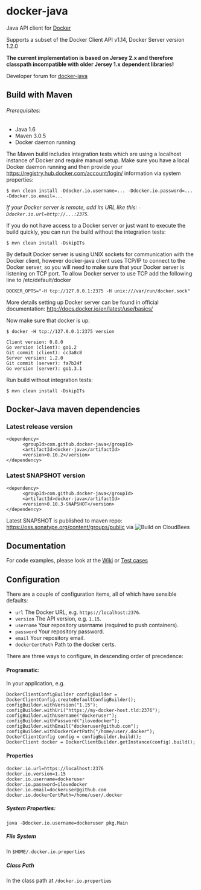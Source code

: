 # docker-java 

Java API client for [Docker](http://docs.docker.io/ "Docker")

Supports a subset of the Docker Client API v1.14, Docker Server version 1.2.0

<b>The current implementation is based on Jersey 2.x and therefore classpath incompatible with older Jersey 1.x dependent libraries!</b>

Developer forum for [docker-java](https://groups.google.com/forum/?hl=de#!forum/docker-java-dev "docker-java")

## Build with Maven

###### Prerequisites:

* Java 1.6
* Maven 3.0.5
* Docker daemon running

The Maven build includes integration tests which are using a localhost instance of Docker and require manual setup. Make sure you have a local Docker daemon running and then provide your https://registry.hub.docker.com/account/login/ information via system properties:

    $ mvn clean install -Ddocker.io.username=... -Ddocker.io.password=... -Ddocker.io.email=...

_If your Docker server is remote, add its URL like this: `-Ddocker.io.url=http://...:2375`._

If you do not have access to a Docker server or just want to execute the build quickly, you can run the build without the integration tests:

    $ mvn clean install -DskipITs

By default Docker server is using UNIX sockets for communication with the Docker client, however docker-java
client uses TCP/IP to connect to the Docker server, so you will need to make sure that your Docker server is
listening on TCP port. To allow Docker server to use TCP add the following line to /etc/default/docker

    DOCKER_OPTS="-H tcp://127.0.0.1:2375 -H unix:///var/run/docker.sock"

More details setting up Docker server can be found in official documentation: http://docs.docker.io/en/latest/use/basics/

Now make sure that docker is up:

    $ docker -H tcp://127.0.0.1:2375 version

    Client version: 0.8.0
	Go version (client): go1.2
	Git commit (client): cc3a8c8
	Server version: 1.2.0
	Git commit (server): fa7b24f
	Go version (server): go1.3.1

Run build without integration tests:

    $ mvn clean install -DskipITs

## Docker-Java maven dependencies

### Latest release version

    <dependency>
          <groupId>com.github.docker-java</groupId>
          <artifactId>docker-java</artifactId>
          <version>0.10.2</version>
    </dependency>

### Latest SNAPSHOT version

    <dependency>
          <groupId>com.github.docker-java</groupId>
          <artifactId>docker-java</artifactId>
          <version>0.10.3-SNAPSHOT</version>
    </dependency>

Latest SNAPSHOT is published to maven repo: https://oss.sonatype.org/content/groups/public via ![Build on CloudBees](http://cloudbees.prod.acquia-sites.com/sites/default/files/styles/large/public/Button-Powered-by-CB.png?itok=uMDWINfY)

## Documentation

For code examples, please look at the [Wiki](https://github.com/docker-java/docker-java/wiki) or [Test cases](https://github.com/docker-java/docker-java/tree/master/src/test/java/com/github/dockerjava/core/command "Test cases")

## Configuration

There are a couple of configuration items, all of which have sensible defaults:

* `url` The Docker URL, e.g. `https://localhost:2376`.
* `version` The API version, e.g. `1.15`.
* `username` Your repository username (required to push containers).
* `password` Your repository password.
* `email` Your repository email.
* `dockerCertPath` Path to the docker certs.

There are three ways to configure, in descending order of precedence:

#### Programatic:
In your application, e.g.

    DockerClientConfigBuilder configBuilder = DockerClientConfig.createDefaultConfigBuilder();
    configBuilder.withVersion("1.15");
    configBuilder.withUri("https://my-docker-host.tld:2376");
    configBuilder.withUsername("dockeruser");
    configBuilder.withPassword("ilovedocker");
    configBuilder.withEmail("dockeruser@github.com");
    configBuilder.withDockerCertPath("/home/user/.docker");
    DockerClientConfig config = configBuilder.build();
    DockerClient docker = DockerClientBuilder.getInstance(config).build();

#### Properties

    docker.io.url=https://localhost:2376
    docker.io.version=1.15
    docker.io.username=dockeruser
    docker.io.password=ilovedocker
    docker.io.email=dockeruser@github.com
    docker.io.dockerCertPath=/home/user/.docker


##### System Properties:

    java -Ddocker.io.username=dockeruser pkg.Main

##### File System  

In `$HOME/.docker.io.properties`

##### Class Path

In the class path at `/docker.io.properties`
    

